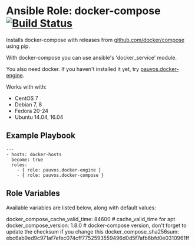 # Ansible Role: docker-compose [![Build Status](https://drone.chmuul.net/api/badges/aal/ansible-role-docker-compose/status.svg)](https://drone.chmuul.net/aal/ansible-role-docker-compose)

Installs docker-compose with releases from [github.com/docker/compose](https://github.com/docker/compose/) using pip.

With docker-compose you can use ansible's 'docker_service' module.

You also need docker. If you haven't installed it yet, try [pauvos.docker-engine](https://github.com/pauvos/ansible-role-docker-engine).

Works with with:

* CentOS 7
* Debian 7, 8
* Fedora 20-24
* Ubuntu 14.04, 16.04

## Example Playbook

    ---
    - hosts: docker-hosts
      become: true
      roles:
        - { role: pauvos.docker-engine }
        - { role: pauvos.docker-compose }

## Role Variables

Available variables are listed below, along with default values:

docker_compose_cache_valid_time: 84600  # cache_valid_time for apt
docker_compose_version: 1.8.0           # docker-compose version, don't forget to update the checksum if you change this
docker_compose_sha256sum: ebc6ab9ed9c971af7efec074cff7752593559496d0d5f7afb6bfd0e0310961ff
